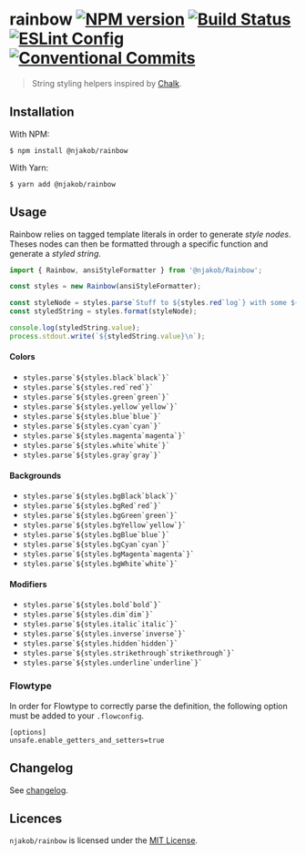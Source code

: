 
# rainbow [![NPM version][npm-status-image]][npm] [![Build Status][build-status-image]][travis] [![ESLint Config][eslint-config-image]][github:eslint-config] [![Conventional Commits][badge:conventional-commits]][conventional-commits]

> String styling helpers inspired by [Chalk][github:chalk].

## Installation

With NPM:

```
$ npm install @njakob/rainbow
```

With Yarn:

```
$ yarn add @njakob/rainbow
```

## Usage

Rainbow relies on tagged template literals in order to generate _style nodes_. Theses nodes can then be formatted through a specific function and generate a _styled string_.

```js
import { Rainbow, ansiStyleFormatter } from '@njakob/Rainbow';

const styles = new Rainbow(ansiStyleFormatter);

const styleNode = styles.parse`Stuff to ${styles.red`log`} with some ${styles.bold.blue`colors`}`;
const styledString = styles.format(styleNode);

console.log(styledString.value);
process.stdout.write(`${styledString.value}\n`);
```

#### Colors

* `` styles.parse`${styles.black`black`}` ``
* `` styles.parse`${styles.red`red`}` ``
* `` styles.parse`${styles.green`green`}` ``
* `` styles.parse`${styles.yellow`yellow`}` ``
* `` styles.parse`${styles.blue`blue`}` ``
* `` styles.parse`${styles.cyan`cyan`}` ``
* `` styles.parse`${styles.magenta`magenta`}` ``
* `` styles.parse`${styles.white`white`}` ``
* `` styles.parse`${styles.gray`gray`}` ``

#### Backgrounds

* `` styles.parse`${styles.bgBlack`black`}` ``
* `` styles.parse`${styles.bgRed`red`}` ``
* `` styles.parse`${styles.bgGreen`green`}` ``
* `` styles.parse`${styles.bgYellow`yellow`}` ``
* `` styles.parse`${styles.bgBlue`blue`}` ``
* `` styles.parse`${styles.bgCyan`cyan`}` ``
* `` styles.parse`${styles.bgMagenta`magenta`}` ``
* `` styles.parse`${styles.bgWhite`white`}` ``

#### Modifiers

* `` styles.parse`${styles.bold`bold`}` ``
* `` styles.parse`${styles.dim`dim`}` ``
* `` styles.parse`${styles.italic`italic`}` ``
* `` styles.parse`${styles.inverse`inverse`}` ``
* `` styles.parse`${styles.hidden`hidden`}` ``
* `` styles.parse`${styles.strikethrough`strikethrough`}` ``
* `` styles.parse`${styles.underline`underline`}` ``

### Flowtype

In order for Flowtype to correctly parse the definition, the following option
must be added to your `.flowconfig`.

```
[options]
unsafe.enable_getters_and_setters=true
```

## Changelog

See [changelog][CHANGELOG].

## Licences

`njakob/rainbow` is licensed under the [MIT License][licence].

[changelog]: CHANGELOG.md
[licence]: LICENSE
[github:eslint-config]: https://github.com/njakob/eslint-config
[github:chalk]: https://github.com/chalk/chalk
[npm]: https://nodei.co/npm/@njakob/rainbow
[travis]: https://travis-ci.org/njakob/rainbow
[conventional-commits]: https://conventionalcommits.org
[npm-status-image]: https://img.shields.io/npm/v/@njakob/rainbow.svg
[build-status-image]: https://travis-ci.org/njakob/rainbow.svg?branch=master
[eslint-config-image]: https://img.shields.io/badge/eslint_config-njakob-463fd4.svg
[badge:conventional-commits]: https://img.shields.io/badge/conventional%20commits-1.0.0-yellow.svg

